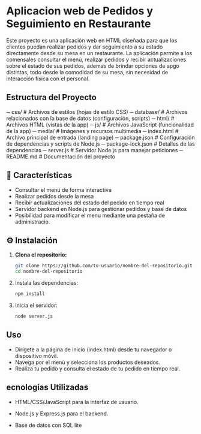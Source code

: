 # Aplicacion web de Pedidos y Seguimiento en Restaurante

Este proyecto es una aplicación web en HTML diseñada para que los clientes puedan realizar pedidos y dar seguimiento a su estado directamente desde su mesa en un restaurante. La aplicación permite a los comensales consultar el menú, realizar pedidos y recibir actualizaciones sobre el estado de sus pedidos, ademas de brindar opciones de apgo distintas, todo desde la comodidad de su mesa, sin necesidad de interacción física con el personal.

## Estructura del Proyecto

─ css/ # Archivos de estilos (hojas de estilo CSS)
─ database/ # Archivos relacionados con la base de datos (configuración, scripts)
─ html/ # Archivos HTML (vistas de la app)
─ js/ # Archivos JavaScript (funcionalidad de la app)
─ media/ # Imágenes y recursos multimedia
─ index.html # Archivo principal de entrada (landing page)
─ package.json # Configuración de dependencias y scripts de Node.js
─ package-lock.json # Detalles de las dependencias
─ server.js # Servidor Node.js para manejar peticiones
─ README.md # Documentación del proyecto


## 🚀 Características

- Consultar el menú de forma interactiva  
- Realizar pedidos desde la mesa  
- Recibir actualizaciones del estado del pedido en tiempo real  
- Servidor backend en Node.js para gestionar pedidos y base de datos  
- Posibilidad para modificar el menu mediante una pestaña de administracio.
  
## ⚙️ Instalación

1. **Clona el repositorio:**
   ```bash
   git clone https://github.com/tu-usuario/nombre-del-repositorio.git
   cd nombre-del-repositorio
   ```
   
2. Instala las dependencias:
   ```bash
   npm install
   ```
   
3. Inicia el servidor:
   ```bash
   node server.js
    ```
## Uso

- Dirígete a la página de inicio (index.html) desde tu navegador o dispositivo móvil.
- Navega por el menú y selecciona los productos deseados.
- Realiza tu pedido y consulta el estado de tu pedido en tiempo real.

## ecnologías Utilizadas
- HTML/CSS/JavaScript para la interfaz de usuario.

- Node.js y Express.js para el backend.

- Base de datos con SQL lite

   
